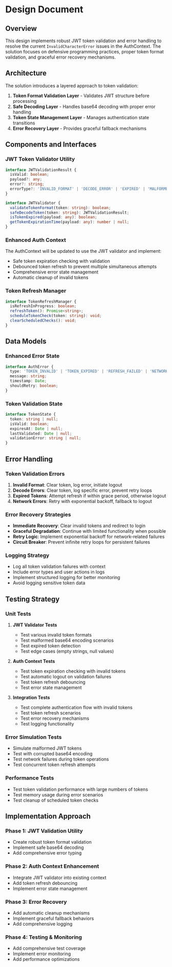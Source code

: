 # Design Document

## Overview

This design implements robust JWT token validation and error handling to resolve the current `InvalidCharacterError` issues in the AuthContext. The solution focuses on defensive programming practices, proper token format validation, and graceful error recovery mechanisms.

## Architecture

The solution introduces a layered approach to token validation:

1. **Token Format Validation Layer** - Validates JWT structure before processing
2. **Safe Decoding Layer** - Handles base64 decoding with proper error handling  
3. **Token State Management Layer** - Manages authentication state transitions
4. **Error Recovery Layer** - Provides graceful fallback mechanisms

## Components and Interfaces

### JWT Token Validator Utility

```typescript
interface JWTValidationResult {
  isValid: boolean;
  payload?: any;
  error?: string;
  errorType?: 'INVALID_FORMAT' | 'DECODE_ERROR' | 'EXPIRED' | 'MALFORMED';
}

interface JWTValidator {
  validateTokenFormat(token: string): boolean;
  safeDecodeToken(token: string): JWTValidationResult;
  isTokenExpired(payload: any): boolean;
  getTokenExpirationTime(payload: any): number | null;
}
```

### Enhanced Auth Context

The AuthContext will be updated to use the JWT validator and implement:

- Safe token expiration checking with validation
- Debounced token refresh to prevent multiple simultaneous attempts
- Comprehensive error state management
- Automatic cleanup of invalid tokens

### Token Refresh Manager

```typescript
interface TokenRefreshManager {
  isRefreshInProgress: boolean;
  refreshToken(): Promise<string>;
  scheduleTokenCheck(token: string): void;
  clearScheduledChecks(): void;
}
```

## Data Models

### Enhanced Error State

```typescript
interface AuthError {
  type: 'TOKEN_INVALID' | 'TOKEN_EXPIRED' | 'REFRESH_FAILED' | 'NETWORK_ERROR';
  message: string;
  timestamp: Date;
  shouldRetry: boolean;
}
```

### Token Validation State

```typescript
interface TokenState {
  token: string | null;
  isValid: boolean;
  expiresAt: Date | null;
  lastValidated: Date | null;
  validationError: string | null;
}
```

## Error Handling

### Token Validation Errors

1. **Invalid Format**: Clear token, log error, initiate logout
2. **Decode Errors**: Clear token, log specific error, prevent retry loops
3. **Expired Tokens**: Attempt refresh if within grace period, otherwise logout
4. **Network Errors**: Retry with exponential backoff, fallback to logout

### Error Recovery Strategies

- **Immediate Recovery**: Clear invalid tokens and redirect to login
- **Graceful Degradation**: Continue with limited functionality when possible
- **Retry Logic**: Implement exponential backoff for network-related failures
- **Circuit Breaker**: Prevent infinite retry loops for persistent failures

### Logging Strategy

- Log all token validation failures with context
- Include error types and user actions in logs
- Implement structured logging for better monitoring
- Avoid logging sensitive token data

## Testing Strategy

### Unit Tests

1. **JWT Validator Tests**
   - Test various invalid token formats
   - Test malformed base64 encoding scenarios
   - Test expired token detection
   - Test edge cases (empty strings, null values)

2. **Auth Context Tests**
   - Test token expiration checking with invalid tokens
   - Test automatic logout on validation failures
   - Test token refresh debouncing
   - Test error state management

3. **Integration Tests**
   - Test complete authentication flow with invalid tokens
   - Test token refresh scenarios
   - Test error recovery mechanisms
   - Test logging functionality

### Error Simulation Tests

- Simulate malformed JWT tokens
- Test with corrupted base64 encoding
- Test network failures during token operations
- Test concurrent token refresh attempts

### Performance Tests

- Test token validation performance with large numbers of tokens
- Test memory usage during error scenarios
- Test cleanup of scheduled token checks

## Implementation Approach

### Phase 1: JWT Validation Utility
- Create robust token format validation
- Implement safe base64 decoding
- Add comprehensive error typing

### Phase 2: Auth Context Enhancement
- Integrate JWT validator into existing context
- Add token refresh debouncing
- Implement error state management

### Phase 3: Error Recovery
- Add automatic cleanup mechanisms
- Implement graceful fallback behaviors
- Add comprehensive logging

### Phase 4: Testing & Monitoring
- Add comprehensive test coverage
- Implement error monitoring
- Add performance optimizations
